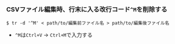 ### CSVファイル編集時、行末に入る改行コード`^M`を削除する
```
$ tr -d '^M' < path/to/編集前ファイル名 > path/to/編集後ファイル名
```
- `^M`は`Ctrl+V` -> `Ctrl+M`で入力する
